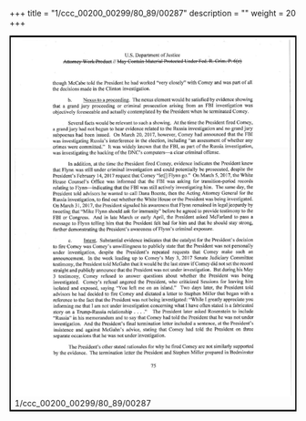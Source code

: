 +++
title = "1/ccc_00200_00299/80_89/00287"
description = ""
weight = 20
+++

<table style="border:2px solid black;max-width:800px;max-height:800px;" 
><tr><td>
<img class="center-fit-jpg"
src="/jpg_/jpg_mueller_report_searchable_287.jpg">
1/ccc_00200_00299/80_89/00287
</img></td></tr></table>
